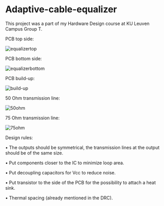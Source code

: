 # Adaptive-cable-equalizer
This project was a part of my Hardware Design course at KU Leuven Campus Group T.

PCB top side:

![equalizertop](https://github.com/jnematli/Adaptive-cable-equalizer/assets/159630451/99c5c5fd-23aa-424a-a9d3-805caf72397d)

PCB bottom side:

![equalizerbottom](https://github.com/jnematli/Adaptive-cable-equalizer/assets/159630451/df6eec73-691e-4dda-ac43-8a777c95b3dc)

PCB build-up:

![build-up](https://github.com/jnematli/Adaptive-cable-equalizer/assets/159630451/ee0155b9-3ddb-42c2-bf79-70c1b82f9679)

50 Ohm transmission line:

![50ohm](https://github.com/jnematli/Adaptive-cable-equalizer/assets/159630451/c35ae1a7-92aa-4136-9f60-a51dc8747b9b)

75 Ohm transmission line:

![75ohm](https://github.com/jnematli/Adaptive-cable-equalizer/assets/159630451/0eb72c0f-7151-4ec8-a544-0889e5ec9637)

Design rules:

•	The outputs should be symmetrical, the transmission lines at the output should be of the same size.

•	Put components closer to the IC to minimize loop area.

•	Put decoupling capacitors for Vcc to reduce noise.

•	Put transistor to the side of the PCB for the possibility to attach a heat sink.

•	Thermal spacing (already mentioned in the DRC).
